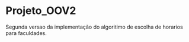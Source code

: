 # Projeto_OOV2
Segunda versao da implementação do algoritimo de escolha de horarios para faculdades.
